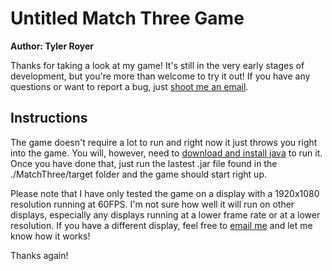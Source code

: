 # Untitled Match Three Game
**Author: Tyler Royer**

Thanks for taking a look at my game!  It's still in the very early stages of development, but you're 
more than welcome to try it out!  If you have any questions or want to report a bug, just 
[shoot me an email](mailto:tyler.wayne.royer@gmail.com).   
   
## Instructions
The game doesn't require a lot to run and right now it just throws you right into the game.  You will, 
however, need to [download and install java](https://www.java.com/) to run it.  Once you have done that, 
just run the lastest .jar file found in the ./MatchThree/target folder and the game should start right up.  

Please note that I have only tested the game on a display with a 1920x1080 resolution running at 60FPS. 
I'm not sure how well it will run on other displays, especially any displays running at a lower frame 
rate or at a lower resolution.  If you have a different display, feel free to 
[email me](mailto:tyler.wayne.royer@gmail.com) and let me know how it works!   
   
Thanks again!